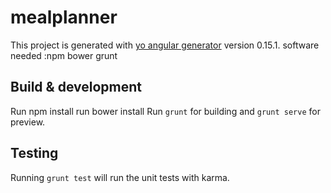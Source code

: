# mealplanner

This project is generated with [yo angular generator](https://github.com/yeoman/generator-angular)
version 0.15.1.
software needed :npm bower grunt 
## Build & development
Run npm install
run bower install
Run `grunt` for building and `grunt serve` for preview.

## Testing

Running `grunt test` will run the unit tests with karma.
